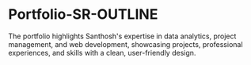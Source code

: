 # Portfolio-SR-OUTLINE
The portfolio highlights Santhosh's expertise in data analytics, project management, and web development, showcasing projects, professional experiences, and skills with a clean, user-friendly design.
